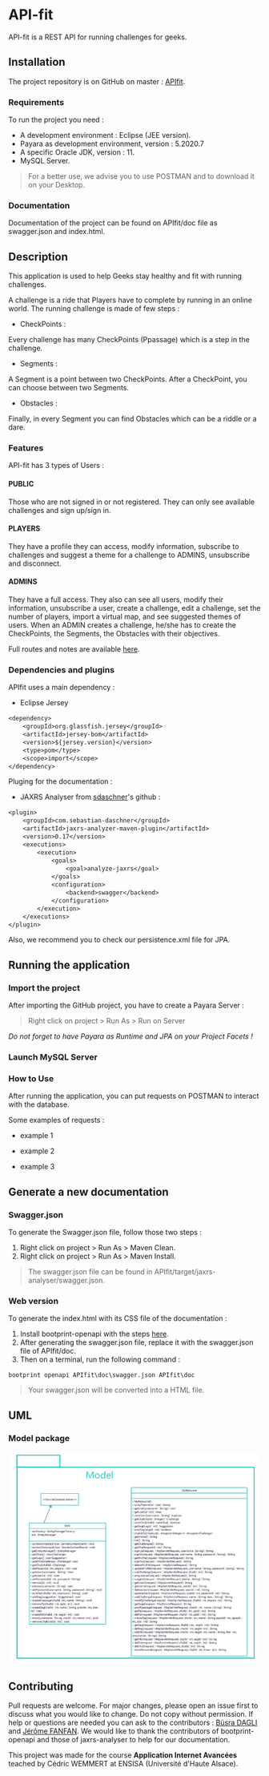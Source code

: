 # API-fit

API-fit is a REST API for running challenges for geeks.

## Installation

The project repository is on GitHub on master : [APIfit](https://github.com/J3ffx/API-fit/tree/master/APIfit).

### Requirements

To run the project you need :

- A development environment : Eclipse (JEE version).
- Payara as development environment, version : 5.2020.7
- A specific Oracle JDK, version : 11.
- MySQL Server.

> For a better use, we advise you to use POSTMAN and to download it on your Desktop.

### Documentation

Documentation of the project can be found on APIfit/doc file as swagger.json and index.html.

## Description

This application is used to help Geeks stay healthy and fit with running challenges.

A challenge is a ride that Players have to complete by running in an online world.
The running challenge is made of few steps :

- CheckPoints :

Every challenge has many CheckPoints (Ppassage) which is a step in the challenge.

- Segments :

A Segment is a point between two CheckPoints. After a CheckPoint, you can choose between two Segments.

- Obstacles :

Finally, in every Segment you can find Obstacles which can be a riddle or a dare.

### Features

API-fit has 3 types of Users :

#### PUBLIC

Those who are not signed in or not registered. They can only see available challenges and sign up/sign in.

#### PLAYERS

They have a profile they can access, modify information, subscribe to challenges and suggest a theme for a challenge to ADMINS, unsubscribe and disconnect.

#### ADMINS

They have a full access. They also can see all users, modify their information, unsubscribe a user, create a challenge, edit a challenge, set the number of players, import a virtual map, and see suggested themes of users.
When an ADMIN creates a challenge, he/she has to create the CheckPoints, the Segments, the Obstacles with their objectives.

Full routes and notes are available [here](https://docs.google.com/document/d/1VyX63MnN7kr6DBpVu9fcWI3ou-p1KMbhRigDm-1UQCs/edit).

### Dependencies and plugins

APIfit uses a main dependency :

- Eclipse Jersey
```
<dependency>
    <groupId>org.glassfish.jersey</groupId>
    <artifactId>jersey-bom</artifactId>
    <version>${jersey.version}</version>
    <type>pom</type>
    <scope>import</scope>
</dependency>

```
Pluging for the documentation :

- JAXRS Analyser from [sdaschner](https://github.com/sdaschner/jaxrs-analyzer)'s github :

```
<plugin>
    <groupId>com.sebastian-daschner</groupId>
    <artifactId>jaxrs-analyzer-maven-plugin</artifactId>
    <version>0.17</version>
    <executions>
        <execution>
            <goals>
                <goal>analyze-jaxrs</goal>
            </goals>
            <configuration>
                <backend>swagger</backend>
            </configuration>
        </execution>
    </executions>
</plugin>
```
Also, we recommend you to check our persistence.xml file for JPA.

## Running the application

### Import the project 

After importing the GitHub project, you have to create a Payara Server :

> Right click on project > Run As > Run on Server

*Do not forget to have Payara as Runtime and JPA on your Project Facets !*

### Launch MySQL Server

### How to Use

After running the application, you can put requests on POSTMAN to interact with the database.

Some examples of requests : 

* example 1

* example 2
* example 3

## Generate a new documentation

### Swagger.json

To generate the Swagger.json file, follow those two steps :

1. Right click on project > Run As > Maven Clean.
2. Right click on project > Run As > Maven Install.

> The swagger.json file can be found in APIfit/target/jaxrs-analyser/swagger.json.

### Web version

To generate the index.html with its CSS file of the documentation :

1. Install bootprint-openapi with the steps [here](https://github.com/bootprint/bootprint-openapi).
2. After generating the swagger.json file, replace it with the swagger.json file of APIfit/doc.
3. Then on a terminal, run the following command :
```
bootprint openapi APIfit\doc\swagger.json APIfit\doc

```
> Your swagger.json will be converted into a HTML file.

## UML

### Model package 

![Model](Model.png)


## Contributing
Pull requests are welcome. For major changes, please open an issue first to discuss what you would like to change.
Do not copy without permission. If help or questions are needed you can ask to the contributors : [Büsra DAGLI](https://github.com/BusraDagli) and [Jérôme FANFAN](https://github.com/J3ffx).
We would like to thank the contributors of bootprint-openapi and those of jaxrs-analyser to help for our documentation.


This project was made for the course **Application Internet Avancées** teached by Cédric WEMMERT at ENSISA (Université d'Haute Alsace).

